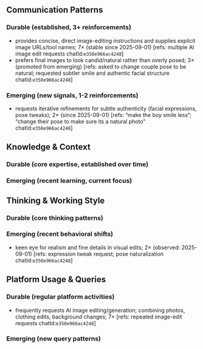 ## Communication Patterns
### Durable (established, 3+ reinforcements)
- provides concise, direct image-editing instructions and supplies explicit image URLs/tool names; 7× (stable since 2025-09-01) [refs: multiple AI image edit requests chatId:`e350e966ac4248`]
- prefers final images to look candid/natural rather than overly posed; 3× (promoted from emerging) [refs: asked to change couple pose to be natural; requested subtler smile and authentic facial structure chatId:`e350e966ac4248`]

### Emerging (new signals, 1-2 reinforcements)
- requests iterative refinements for subtle authenticity (facial expressions, pose tweaks); 2× (since 2025-09-01) [refs: “make the boy smile less”; “change their pose to make sure its a natural photo” chatId:`e350e966ac4248`]

## Knowledge & Context
### Durable (core expertise, established over time)

### Emerging (recent learning, current focus)

## Thinking & Working Style
### Durable (core thinking patterns)

### Emerging (recent behavioral shifts)
- keen eye for realism and fine details in visual edits; 2× (observed: 2025-09-01) [refs: expression tweak request; pose naturalization chatId:`e350e966ac4248`]

## Platform Usage & Queries
### Durable (regular platform activities)
- frequently requests AI image editing/generation; combining photos, clothing edits, background changes; 7× [refs: repeated image-edit requests chatId:`e350e966ac4248`]

### Emerging (new query patterns)
